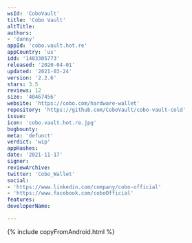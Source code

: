 ```yaml
---
wsId: 'CoboVault'
title: 'Cobo Vault'
altTitle: 
authors:
- 'danny'
appId: 'cobo.vault.hot.re'
appCountry: 'us'
idd: '1483305773'
released: '2020-04-01'
updated: '2021-03-24'
version: '2.2.6'
stars: 3.5
reviews: 12
size: '40467456'
website: 'https://cobo.com/hardware-wallet'
repository: 'https://github.com/CoboVault/cobo-vault-cold'
issue: 
icon: 'cobo.vault.hot.re.jpg'
bugbounty: 
meta: 'defunct'
verdict: 'wip'
appHashes: 
date: '2021-11-17'
signer: 
reviewArchive: 
twitter: 'Cobo_Wallet'
social:
- 'https://www.linkedin.com/company/cobo-official'
- 'https://www.facebook.com/coboOfficial'
features: 
developerName: 

---
```


{% include copyFromAndroid.html %}


